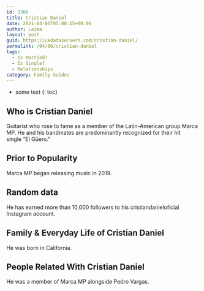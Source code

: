 ```yaml
---
id: 3306
title: Cristian Daniel
date: 2021-04-06T05:00:15+00:00
author: Laima
layout: post
guid: https://ukdataservers.com/cristian-daniel/
permalink: /04/06/cristian-daniel
tags:
  - Is Married?
  - Is Single?
  - Relationships
category: Family Guides
---
```


* some text
{: toc}


## Who is Cristian Daniel
                  
                  
                  
Guitarist who rose to fame as a member of the Latin-American group Marca MP. He and his bandmates are predominantly recognized for their hit single &#8220;El Güero.&#8221;
                  
              
            
              
            
                
                
                
## Prior to Popularity
                  
                  
                  
Marca MP began releasing music in 2019. 
                  
              
            
              
            
                
                
                
## Random data
                  
                  
                  
He has earned more than 10,000 followers to his cristiandanieloficial Instagram account. 
                  
              
            
              
            
                
                
                
## Family & Everyday Life of Cristian Daniel
                  
                  
                  
He was born in California.
                  
              
            
              
            
                
                
                
## People Related With Cristian Daniel
                  
                  
                  
He was a member of Marca MP alongside Pedro Vargas. 
                  
              
            
              
            
                
              
            
              
              
            
            
              
            
          
          
          